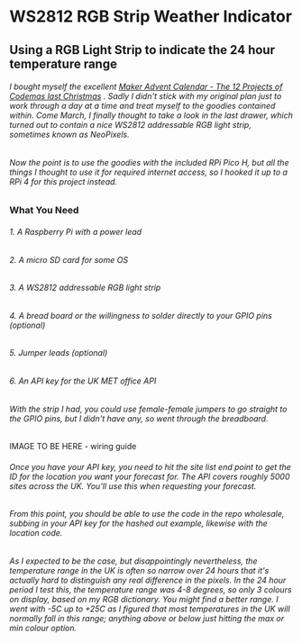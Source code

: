 # WS2812 RGB Strip Weather Indicator

## Using a RGB Light Strip to indicate the 24 hour temperature range

###### I bought myself the excellent [Maker Advent Calendar - The 12 Projects of Codemas last Christmas](https://thepihut.com/products/maker-advent-calendar-includes-raspberry-pi-pico-h) . Sadly I didn't stick with my original plan just to work through a day at a time and treat myself to the goodies contained within. Come March, I finally thought to take a look in the last drawer, which turned out to contain a nice WS2812 addressable RGB light strip, sometimes known as NeoPixels.

###### Now the point is to use the goodies with the included RPi Pico H, but all the things I thought to use it for required internet access, so I hooked it up to a RPi 4 for this project instead.

### What You Need
###### 1. A Raspberry Pi with a power lead
###### 2. A micro SD card for some OS
###### 3. A WS2812 addressable RGB light strip
###### 4. A bread board or the willingness to solder directly to your GPIO pins (optional)
###### 5. Jumper leads (optional)
###### 6. An API key for the UK MET office API

###### With the strip I had, you could use female-female jumpers to go straight to the GPIO pins, but I didn't have any, so went through the breadboard.

IMAGE TO BE HERE - wiring guide

###### Once you have your API key, you need to hit the site list end point to get the ID for the location you want your forecast for. The API covers roughly 5000 sites across the UK. You'll use this when requesting your forecast.

###### From this point, you should be able to use the code in the repo wholesale, subbing in your API key for the hashed out example, likewise with the location code.

###### As I expected to be the case, but disappointingly nevertheless, the temperature range in the UK is often so narrow over 24 hours that it's actually hard to distinguish any real difference in the pixels. In the 24 hour period I test this, the temperature range was 4-8 degrees, so only 3 colours on display, based on my RGB dictionary. You might find a better range. I went with -5C up to +25C as I figured that most temperatures in the UK will normally fall in this range; anything above or below just hitting the max or min colour option.







